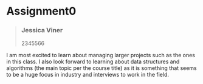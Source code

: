 # Assignment0

>### Jessica Viner
>
>2345566

I am most excited to learn about managing larger projects such as the ones in this class. I also look forward to learning
about data structures and algorithms (the main topic per the course title) as it is something that seems to be 
a huge focus in industry and interviews to work in the field.
